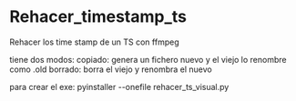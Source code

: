 # Rehacer_timestamp_ts
Rehacer los time stamp de un TS con ffmpeg

tiene dos modos:
copiado: genera un fichero nuevo y el viejo lo renombre como .old
borrado: borra el viejo y renombra el nuevo

para crear el exe:
pyinstaller --onefile rehacer_ts_visual.py